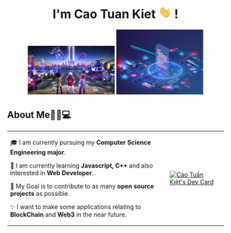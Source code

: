 <h1 align="center">I'm Cao Tuan Kiet <img src="https://github.com/caotuankietc3a/caotuankietc3a/blob/main/gifs/Hi.gif" width="30px"> ! </h1>
<p align="center">
  <img src="https://github.com/caotuankietc3a/caotuankietc3a/blob/main/images/metaverse.webp" width="40%" height="35%"/>
  <img src="https://github.com/caotuankietc3a/caotuankietc3a/blob/main/images/blockchain_web3.png" width="40%" height="35%"/>
</p>

## About Me🧑🏼💻

<table>
  <tr>
    <td valign="center">
      
🎓 I am currently pursuing my **Computer Science Engineering major**.

🌱 I am currently learning **Javascript, C++** and also interested in **Web Developer**.

🎯 My Goal is to contribute to as many **open source projects** as possible.

✨ I want to make some applications relating to **BlockChain** and **Web3** in the near future.

  <td>
    <a href="https://app.daily.dev/caotuankietc3a"><img src="https://api.daily.dev/devcards/9acb35d4535f409ba258cf80e857bccb.png?r=6h1" width="300" alt="Cao Tuấn Kiệt's Dev Card"/></a>
    </td>
  </tr>
  </table>
